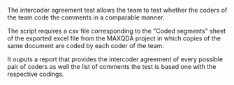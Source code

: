 The intercoder agreement test allows the team to test whether the coders of the team code the comments in a comparable manner. 

The script requires a csv file corresponding to the "Coded segments" sheet of the exported excel file from the MAXQDA project in which copies of the same document are coded by each coder of the team.

It ouputs a report that provides the intercoder agreement of every possible pair of coders as well the list of comments the test is based one with the respective codings.